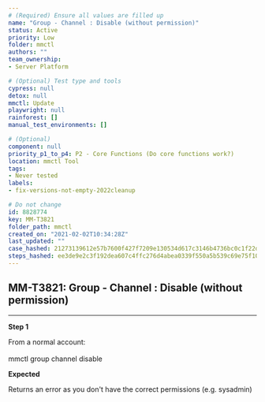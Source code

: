 ```yaml
---
# (Required) Ensure all values are filled up
name: "Group - Channel : Disable (without permission)"
status: Active
priority: Low
folder: mmctl
authors: ""
team_ownership: 
- Server Platform

# (Optional) Test type and tools
cypress: null
detox: null
mmctl: Update
playwright: null
rainforest: []
manual_test_environments: []

# (Optional)
component: null
priority_p1_to_p4: P2 - Core Functions (Do core functions work?)
location: mmctl Tool
tags: 
- Never tested
labels: 
- fix-versions-not-empty-2022cleanup

# Do not change
id: 8828774
key: MM-T3821
folder_path: mmctl
created_on: "2021-02-02T10:34:28Z"
last_updated: ""
case_hashed: 21273139612e57b7600f427f7209e130534d617c3146b4736bc0c1f22dfb054ea80ed2b1973cfbee854156e731092530
steps_hashed: ee3de9e2c3f192dea607c4ffc276d4abea0339f550a5b539c69e75f10a629809c826f5e94c70c383ccdd3d4dbcbbbf29
---
```


## MM-T3821: Group - Channel : Disable (without permission)

---

**Step 1**

From a normal account:\
\
mmctl group channel disable

**Expected**

Returns an error as you don't have the correct permissions (e.g. sysadmin)
